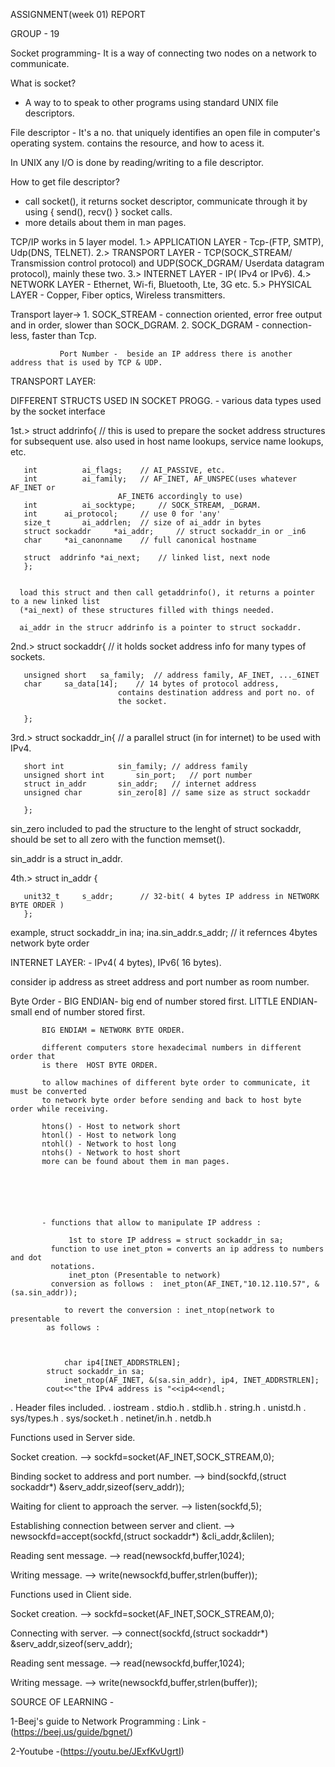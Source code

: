 ASSIGNMENT(week 01) REPORT

GROUP - 19
 
 
 Socket programming- It is a way of connecting two nodes on a network to communicate.

 What is socket?
 - A way to to speak to other programs using standard UNIX file descriptors.
 
 File descriptor - It's a no. that uniquely identifies an open file in computer's operating system.
 		    contains the resource, and how to acess it.

 In UNIX any I/O is done by reading/writing to a file descriptor.
 
 How to get file descriptor?
 - call socket(), it returns socket descriptor, communicate through it by using { send(), recv() } socket calls.
 - more details about them in man pages.
 
 TCP/IP works in 5 layer model.
 1.> APPLICATION LAYER   - Tcp-(FTP, SMTP), Udp(DNS, TELNET).
 2.> TRANSPORT LAYER     - TCP(SOCK_STREAM/ Transmission control protocol) and 
 			    UDP(SOCK_DGRAM/ Userdata datagram protocol), mainly these two.
 3.> INTERNET LAYER      - IP( IPv4 or IPv6).
 4.> NETWORK LAYER       - Ethernet, Wi-fi, Bluetooth, Lte, 3G etc.
 5.> PHYSICAL LAYER      - Copper, Fiber optics, Wireless transmitters.		    
 
 Transport layer->       1. SOCK_STREAM - connection oriented, error free output and in order, slower than SOCK_DGRAM.
 		          2. SOCK_DGRAM -  connection-less, faster than Tcp.
			
			   Port Number -  beside an IP address there is another address that is used by TCP & UDP.



TRANSPORT LAYER:


 DIFFERENT STRUCTS USED IN SOCKET PROGG.
    - various data types used by the socket interface
 


1st.>     struct addrinfo{		  // this is used to prepare the socket address structures
					     for subsequent use. also used in host name lookups,
					     service name lookups, etc.
					     
	   int			ai_flags;	 // AI_PASSIVE, etc.
	   int			ai_family;	 // AF_INET, AF_UNSPEC(uses whatever AF_INET or 
	   					    AF_INET6 accordingly to use)
	   int			ai_socktype;	 // SOCK_STREAM, _DGRAM.
	   int 		ai_protocol;	 // use 0 for 'any'
	   size_t		ai_addrlen;	 // size of ai_addr in bytes
	   struct sockaddr     *ai_addr;	 // struct sockaddr_in or _in6
	   char		*ai_canonname	 // full canonical hostname
	   
	   struct  addrinfo	*ai_next;	 // linked list, next node
	   };


	  load this struct and then call getaddrinfo(), it returns a pointer to a new linked list
	  (*ai_next) of these structures filled with things needed.

	  ai_addr in the strucr addrinfo is a pointer to struct sockaddr.




2nd.>	   struct sockaddr{			// it holds socket address info for many types of 
						   sockets.
	   
	   unsigned short 	sa_family;	// address family, AF_INET, ..._6INET
	   char		sa_data[14];	// 14 bytes of protocol address,
	   					    contains destination address and port no. of
	   					    the socket.
	   	   	
	   };



3rd.>	   struct sockaddr_in{			// a parallel struct (in for internet) to be
						   used with IPv4.
	   
	   short int 			sin_family;	// address family
	   unsigned short int		sin_port;	// port number
	   struct in_addr		sin_addr;	// internet address
	   unsigned char		sin_zero[8]	// same size as struct sockaddr
	   
	   };
 
 sin_zero included to pad the structure to the lenght of struct sockaddr,
 should be set to all zero with the function memset().

 sin_addr is a struct in_addr.
 
 
 
 
4th.>	   struct in_addr {
	   
	   unit32_t 	s_addr;      // 32-bit( 4 bytes IP address in NETWORK BYTE ORDER )
	   };

  example, struct sockaddr_in ina;
  	    ina.sin_addr.s_addr;	// it refernces 4bytes network byte order







INTERNET LAYER:     - IPv4( 4 bytes), IPv6( 16 bytes).
 
 consider ip address as street address and port number as room number.
 
 Byte Order - BIG ENDIAN-      big end of number stored first.
 	       LITTLE ENDIAN-	small end of number stored first.
 	       
 	       BIG ENDIAM = NETWORK BYTE ORDER.
 	       
 	       different computers store hexadecimal numbers in different order that
 	       is there  HOST BYTE ORDER.
 	       
 	       to allow machines of different byte order to communicate, it must be converted 
 	       to network byte order before sending and back to host byte order while receiving.
 	       
 	       htons() - Host to network short
 	       htonl() - Host to network long
 	       ntohl() - Network to host long
 	       ntohs() - Network to host short
 	       more can be found about them in man pages.






	       - functions that allow to manipulate IP address :
 		      
                 1st to store IP address = struct sockaddr_in sa;
 	         function to use inet_pton = converts an ip address to numbers and dot 
 	         notations.
      	         inet_pton (Presentable to network)
 	         conversion as follows :  inet_pton(AF_INET,"10.12.110.57", &(sa.sin_addr));
 		      
                to revert the conversion : inet_ntop(network to presentable
 	        as follows :
 	        
 	        
 	        
                char ip4[INET_ADDRSTRLEN];
 	        struct sockaddr_in sa;
    	        inet_ntop(AF_INET, &(sa.sin_addr), ip4, INET_ADDRSTRLEN];
 	        cout<<"the IPv4 address is "<<ip4<<endl;






.     Header files included.
.     iostream
.     stdio.h
.     stdlib.h
.     string.h
.     unistd.h
.     sys/types.h
.     sys/socket.h
.     netinet/in.h
.     netdb.h




Functions used in Server side.

Socket creation. --> sockfd=socket(AF_INET,SOCK_STREAM,0);


Binding socket to address and port number. --> bind(sockfd,(struct sockaddr*) 		     &serv_addr,sizeof(serv_addr));

Waiting for client to approach the server. --> listen(sockfd,5);

Establishing connection between server and client. --> newsockfd=accept(sockfd,(struct sockaddr*) &cli_addr,&clilen);

Reading sent message. --> read(newsockfd,buffer,1024);

Writing message. --> write(newsockfd,buffer,strlen(buffer));

Functions used in Client side.

Socket creation. --> sockfd=socket(AF_INET,SOCK_STREAM,0);

Connecting with server. --> connect(sockfd,(struct sockaddr*) &serv_addr,sizeof(serv_addr);

Reading sent message. --> read(newsockfd,buffer,1024);

Writing message. --> write(newsockfd,buffer,strlen(buffer));






SOURCE OF LEARNING - 

1-Beej's guide to Network Programming :
Link -(https://beej.us/guide/bgnet/)
		     
2-Youtube -(https://youtu.be/JExfKvUgrtI)




 	        		   
